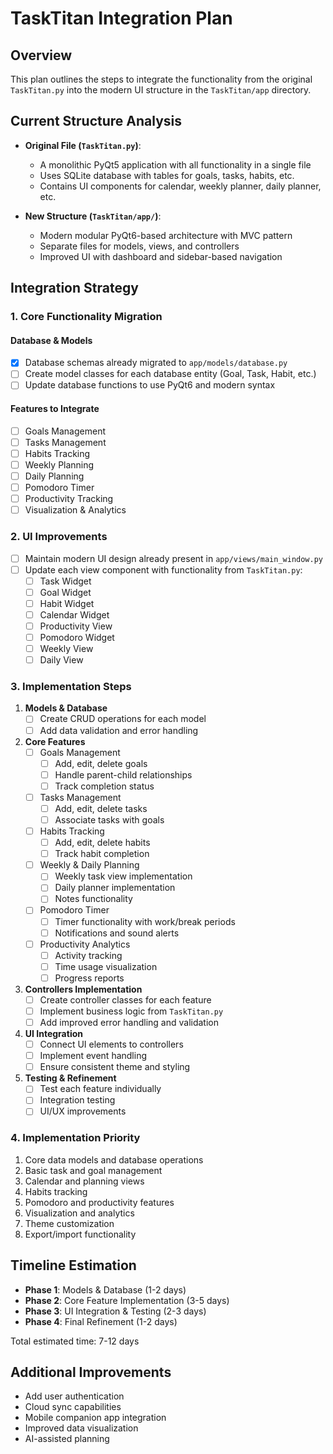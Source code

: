 # TaskTitan Integration Plan

## Overview
This plan outlines the steps to integrate the functionality from the original `TaskTitan.py` into the modern UI structure in the `TaskTitan/app` directory.

## Current Structure Analysis
- **Original File (`TaskTitan.py`)**: 
  - A monolithic PyQt5 application with all functionality in a single file
  - Uses SQLite database with tables for goals, tasks, habits, etc.
  - Contains UI components for calendar, weekly planner, daily planner, etc.
  
- **New Structure (`TaskTitan/app/`)**: 
  - Modern modular PyQt6-based architecture with MVC pattern
  - Separate files for models, views, and controllers
  - Improved UI with dashboard and sidebar-based navigation

## Integration Strategy

### 1. Core Functionality Migration

#### Database & Models
- [x] Database schemas already migrated to `app/models/database.py`
- [ ] Create model classes for each database entity (Goal, Task, Habit, etc.)
- [ ] Update database functions to use PyQt6 and modern syntax

#### Features to Integrate
- [ ] Goals Management
- [ ] Tasks Management
- [ ] Habits Tracking
- [ ] Weekly Planning
- [ ] Daily Planning
- [ ] Pomodoro Timer
- [ ] Productivity Tracking
- [ ] Visualization & Analytics

### 2. UI Improvements

- [ ] Maintain modern UI design already present in `app/views/main_window.py`
- [ ] Update each view component with functionality from `TaskTitan.py`:
  - [ ] Task Widget
  - [ ] Goal Widget
  - [ ] Habit Widget
  - [ ] Calendar Widget
  - [ ] Productivity View
  - [ ] Pomodoro Widget
  - [ ] Weekly View
  - [ ] Daily View

### 3. Implementation Steps

1. **Models & Database**
   - [ ] Create CRUD operations for each model
   - [ ] Add data validation and error handling

2. **Core Features**
   - [ ] Goals Management
     - [ ] Add, edit, delete goals
     - [ ] Handle parent-child relationships
     - [ ] Track completion status
   - [ ] Tasks Management
     - [ ] Add, edit, delete tasks
     - [ ] Associate tasks with goals
   - [ ] Habits Tracking
     - [ ] Add, edit, delete habits
     - [ ] Track habit completion
   - [ ] Weekly & Daily Planning
     - [ ] Weekly task view implementation
     - [ ] Daily planner implementation
     - [ ] Notes functionality
   - [ ] Pomodoro Timer
     - [ ] Timer functionality with work/break periods
     - [ ] Notifications and sound alerts
   - [ ] Productivity Analytics
     - [ ] Activity tracking
     - [ ] Time usage visualization
     - [ ] Progress reports

3. **Controllers Implementation**
   - [ ] Create controller classes for each feature
   - [ ] Implement business logic from `TaskTitan.py`
   - [ ] Add improved error handling and validation

4. **UI Integration**
   - [ ] Connect UI elements to controllers
   - [ ] Implement event handling
   - [ ] Ensure consistent theme and styling

5. **Testing & Refinement**
   - [ ] Test each feature individually
   - [ ] Integration testing
   - [ ] UI/UX improvements

### 4. Implementation Priority

1. Core data models and database operations
2. Basic task and goal management
3. Calendar and planning views
4. Habits tracking
5. Pomodoro and productivity features
6. Visualization and analytics
7. Theme customization
8. Export/import functionality

## Timeline Estimation

- **Phase 1**: Models & Database (1-2 days)
- **Phase 2**: Core Feature Implementation (3-5 days)
- **Phase 3**: UI Integration & Testing (2-3 days)
- **Phase 4**: Final Refinement (1-2 days)

Total estimated time: 7-12 days

## Additional Improvements

- Add user authentication
- Cloud sync capabilities
- Mobile companion app integration
- Improved data visualization
- AI-assisted planning 
